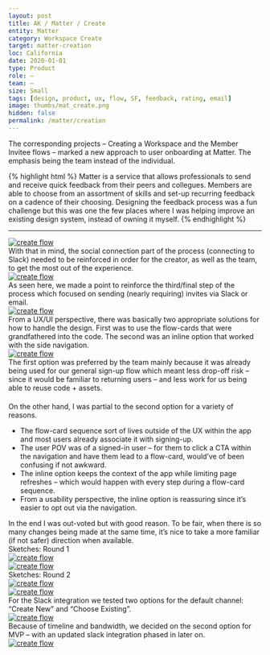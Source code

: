 ```yaml
---
layout: post
title: AK / Matter / Create
entity: Matter
category: Workspace Create
target: matter-creation
loc: California
date: 2020-01-01
type: Product
role: –
team: –
size: Small
tags: [design, product, ux, flow, SF, feedback, rating, email]
image: thumbs/mat_create.png
hidden: false
permalink: /matter/creation
---
```


<div class="bg_color_none">
<div class="large_words">
The corresponding projects – Creating a Workspace and the Member Invitee flows – marked a new approach to user onboarding at Matter. The emphasis being the team instead of the individual.
</div>
</div>


{% highlight html %}
Matter is a service that allows professionals to send and receive quick feedback from their peers and collegues. Members are able to choose from an assortment of skills and set-up recurring feedback on a cadence of their choosing. Designing the feedback process was a fun challenge but this was one the few places where I was helping improve an existing design system, instead of owning it myself.
{% endhighlight %}


---


<div class="image_container_create2">
	<a href="{{site.baseurl}}/images/projects/matter_create/000.png" target="_blank">
	<img src="{{site.baseurl}}/images/projects/matter_create/000.png" alt="create flow"></a>
</div>

<div class="app_divider_8"></div>

<div class="create_container_a1">
	<div class="nav_subhead">
		With that in mind, the social connection part of the process (connecting to Slack) needed to be reinforced in order for the creator, as well as the team, to get the most out of the experience.
	</div>
</div>

<div class="create_container_a2">
	<a href="{{site.baseurl}}/images/projects/matter_create/001.png" target="_blank">
	<img src="{{site.baseurl}}/images/projects/matter_create/001.png" alt="create flow"></a>
</div>


<div class="app_divider_8"></div>


<div class="create_container_a1">
	<div class="nav_subhead">
		As seen here, we made a point to reinforce the third/final step of the process which focused on sending (nearly requiring) invites via Slack or email.
	</div>
</div>
<div class="app_divider_8"></div>


<div class="image_container_create2">
	<a href="{{site.baseurl}}/images/projects/matter_create/002.png" target="_blank">
	<img src="{{site.baseurl}}/images/projects/matter_create/002.png" alt="create flow"></a>
</div>

<div class="app_divider_8"></div>

<div class="create_container_a2">
	<div class="nav_header">
		From a UX/UI perspective, there was basically two appropriate solutions for how to handle the design. First was to use the flow-cards that were grandfathered into the code. The second was an inline option that worked with the side navigation.
	</div>
</div>

<div class="app_divider_8"></div>


<div class="image_container_create2">
	<a href="{{site.baseurl}}/images/projects/matter_create/003.png" target="_blank">
	<img src="{{site.baseurl}}/images/projects/matter_create/003.png" alt="create flow"></a>
</div>

<div class="app_divider_8"></div>

<div class="create_container_a2">
	<div class="nav_subhead">
		The first option was preferred by the team mainly because it was already being used for our general sign-up flow which meant less drop-off risk – since it would be familiar to returning users – and less work for us being able to reuse code + assets.
		<div style="margin-top: 20px">
			On the other hand, I was partial to the second option for a variety of reasons. 
		</div>
	</div>
	<div class="nav_subhead">
		<ul>
			 <li>The flow-card sequence sort of lives outside of the UX within the app and most users already associate it with signing-up.</li>
			 <li>The user POV was of a signed-in user – for them to click a CTA within the navigation and have them lead to a flow-card, would’ve of been confusing if not awkward.</li>
			 <li>The inline option keeps the context of the app while limiting page refreshes – which would happen with every step during a flow-card sequence.</li>
			 <li>From a usability perspective, the inline option is reassuring since it’s easier to opt out via the navigation. </li>
		</ul>
	</div>

</div>

<div class="app_divider_8"></div>

<div class="create_container_a2">
	<div class="nav_subhead">
		In the end I was out-voted but with good reason. To be fair, when there is so many changes being made at the same time, it’s nice to take a more familiar (if not safer) direction when available.
	</div>
</div>

<div class="captions">Sketches: Round 1</div>

<div class="image_container_create2">
	<a href="{{site.baseurl}}/images/projects/matter_create/004.png" target="_blank">
	<img src="{{site.baseurl}}/images/projects/matter_create/004.png" alt="create flow"></a>
</div>

<div class="app_divider_8"></div>

<div class="image_container_create2">
	<a href="{{site.baseurl}}/images/projects/matter_create/007.png" target="_blank">
	<img src="{{site.baseurl}}/images/projects/matter_create/007.png" alt="create flow"></a>
</div>


<div class="captions">Sketches: Round 2</div>

<div class="image_container_create2">
	<a href="{{site.baseurl}}/images/projects/matter_create/005.png" target="_blank">
	<img src="{{site.baseurl}}/images/projects/matter_create/005.png" alt="create flow"></a>
</div>

<div class="app_divider_8"></div>

<div class="image_container_create2">
	<a href="{{site.baseurl}}/images/projects/matter_create/006.png" target="_blank">
	<img src="{{site.baseurl}}/images/projects/matter_create/006.png" alt="create flow"></a>
</div>


<div class="app_divider_8"></div>

<div class="create_container_a2">
	<div class="nav_subhead">
		For the Slack integration we tested two options for the default channel: “Create New”  and “Choose Existing”.
	</div>
</div>

<div class="app_divider_8"></div>

<div class="image_container_create2">
	<a href="{{site.baseurl}}/images/projects/matter_create/008.png" target="_blank">
	<img src="{{site.baseurl}}/images/projects/matter_create/008.png" alt="create flow"></a>
</div>

<div class="app_divider_8"></div>

<div class="create_container_a2">
	<div class="nav_subhead">
		Because of timeline and bandwidth, we decided on the second option for MVP – with an updated slack integration phased in later on.
	</div>
</div>

<div class="app_divider_8"></div>

<div class="image_container_create2">
	<a href="{{site.baseurl}}/images/projects/matter_create/009.png" target="_blank">
	<img src="{{site.baseurl}}/images/projects/matter_create/009.png" alt="create flow"></a>
</div>





